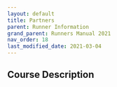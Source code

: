 ```yaml
---
layout: default
title: Partners
parent: Runner Information
grand_parent: Runners Manual 2021
nav_order: 18
last_modified_date: 2021-03-04
---
```


## Course Description
